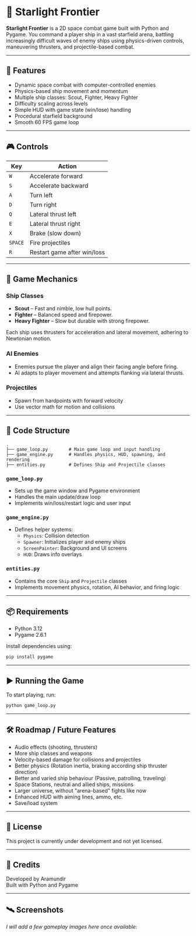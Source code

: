 # 🌌 Starlight Frontier

**Starlight Frontier** is a 2D space combat game built with Python and Pygame. You command a player ship in a vast starfield arena, battling increasingly difficult waves of enemy ships using physics-driven controls, maneuvering thrusters, and projectile-based combat.

---

## 🚀 Features

- Dynamic space combat with computer-controlled enemies
- Physics-based ship movement and momentum
- Multiple ship classes: Scout, Fighter, Heavy Fighter
- Difficulty scaling across levels
- Simple HUD with game state (win/lose) handling
- Procedural starfield background
- Smooth 60 FPS game loop

---

## 🎮 Controls

| Key          | Action                         |
|--------------|--------------------------------|
| `W`          | Accelerate forward             |
| `S`          | Accelerate backward            |
| `A`          | Turn left                      |
| `D`          | Turn right                     |
| `Q`          | Lateral thrust left            |
| `E`          | Lateral thrust right           |
| `X`          | Brake (slow down)              |
| `SPACE`      | Fire projectiles               |
| `R`          | Restart game after win/loss    |

---

## 🧠 Game Mechanics

### Ship Classes
- **Scout** – Fast and nimble, low hull points.
- **Fighter** – Balanced speed and firepower.
- **Heavy Fighter** – Slow but durable with strong firepower.

Each ship uses thrusters for acceleration and lateral movement, adhering to Newtonian motion.

### AI Enemies
- Enemies pursue the player and align their facing angle before firing.
- AI adapts to player movement and attempts flanking via lateral thrusts.

### Projectiles
- Spawn from hardpoints with forward velocity
- Use vector math for motion and collisions

---

## 🧩 Code Structure

```
.
├── game_loop.py        # Main game loop and input handling
├── game_engine.py      # Handles physics, HUD, spawning, and rendering
├── entities.py         # Defines Ship and Projectile classes
```

### `game_loop.py`
- Sets up the game window and Pygame environment
- Handles the main update/draw loop
- Implements win/loss/restart logic and user input

### `game_engine.py`
- Defines helper systems:
  - `Physics`: Collision detection
  - `Spawner`: Initializes player and enemy ships
  - `ScreenPainter`: Background and UI screens
  - `HUD`: Draws info overlays

### `entities.py`
- Contains the core `Ship` and `Projectile` classes
- Implements movement physics, rotation, AI behavior, and firing logic

---

## 📦 Requirements

- Python 3.12
- Pygame 2.6.1

Install dependencies using:

```bash
pip install pygame
```

---

## ▶️ Running the Game 

To start playing, run:

```bash
python game_loop.py
```

---

## 🛠️ Roadmap / Future Features

- Audio effects (shooting, thrusters)
- More ship classes and weapons
- Velocity-based damage for collisions and projectiles
- Better physics (Rotation inertia, braking according ship thruster direction)
- Better and varied ship behaviour (Passive, patrolling, traveling)
- Space Stations, neutral and allied ships, missions
- Larger universe, without "arena-based" fights like now
- Enhanced HUD with aiming lines, ammo, etc.
- Save/load system

---

## 📄 License

This project is currently under development and not yet licensed.

---

## 💬 Credits

Developed by Aramundir  
Built with Python and Pygame

---

## 🛰️ Screenshots

_I will add a few gameplay images here once available:_

